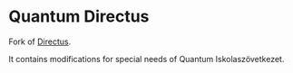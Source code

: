 # Quantum Directus

Fork of [Directus](https://github.com/directus/directus).

It contains modifications for special needs of Quantum Iskolaszövetkezet.